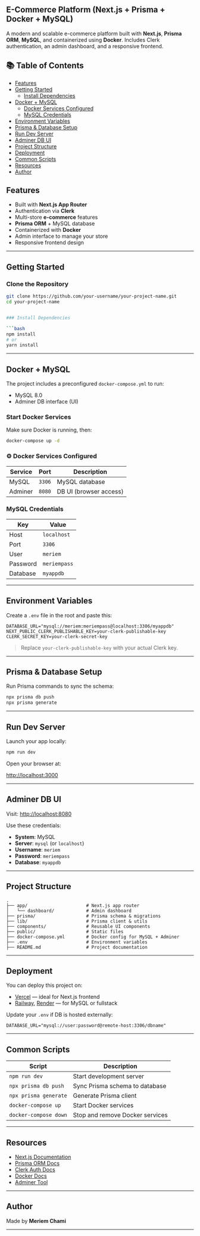 
## E-Commerce Platform (Next.js + Prisma + Docker + MySQL)

A modern and scalable e-commerce platform built with **Next.js**, **Prisma ORM**, **MySQL**, and containerized using **Docker**. Includes Clerk authentication, an admin dashboard, and a responsive frontend.



## 📚 Table of Contents

- [Features](#-features)
- [Getting Started](#-getting-started)
  - [Install Dependencies](#-install-dependencies)
- [Docker + MySQL](#-docker--mysql)
  - [Docker Services Configured](#️-docker-services-configured)
  - [MySQL Credentials](#-mysql-credentials)
- [Environment Variables](#-environment-variables)
- [Prisma & Database Setup](#-prisma--database-setup)
- [Run Dev Server](#-run-dev-server)
- [Adminer DB UI](#-adminer-db-ui)
- [Project Structure](#-project-structure)
- [Deployment](#️-deployment)
- [Common Scripts](#-common-scripts)
- [Resources](#-resources)
- [Author](#-author)



## Features

- Built with **Next.js App Router**
- Authentication via **Clerk**
- Multi-store **e-commerce** features
- **Prisma ORM** + MySQL database
- Containerized with **Docker**
- Admin interface to manage your store
- Responsive frontend design

---

## Getting Started

### Clone the Repository

```bash
git clone https://github.com/your-username/your-project-name.git
cd your-project-name


### Install Dependencies

```bash
npm install
# or
yarn install
```

---

## Docker + MySQL

The project includes a preconfigured `docker-compose.yml` to run:

* MySQL 8.0
* Adminer DB interface (UI)

### Start Docker Services

Make sure Docker is running, then:

```bash
docker-compose up -d
```

### ⚙️ Docker Services Configured

| Service | Port   | Description            |
| ------- | ------ | ---------------------- |
| MySQL   | `3306` | MySQL database         |
| Adminer | `8080` | DB UI (browser access) |

### MySQL Credentials

| Key      | Value        |
| -------- | ------------ |
| Host     | `localhost`  |
| Port     | `3306`       |
| User     | `meriem`     |
| Password | `meriempass` |
| Database | `myappdb`    |

---

## Environment Variables

Create a `.env` file in the root and paste this:

```env
DATABASE_URL="mysql://meriem:meriempass@localhost:3306/myappdb"
NEXT_PUBLIC_CLERK_PUBLISHABLE_KEY=your-clerk-publishable-key
CLERK_SECRET_KEY=your-clerk-secret-key
```

> Replace `your-clerk-publishable-key` with your actual Clerk key.

---

## Prisma & Database Setup

Run Prisma commands to sync the schema:

```bash
npx prisma db push
npx prisma generate
```

---

## Run Dev Server

Launch your app locally:

```bash
npm run dev
```

Open your browser at:

[http://localhost:3000](http://localhost:3000)

---

## Adminer DB UI

Visit: [http://localhost:8080](http://localhost:8080)

Use these credentials:

* **System**: MySQL
* **Server**: `mysql` (or `localhost`)
* **Username**: `meriem`
* **Password**: `meriempass`
* **Database**: `myappdb`

---

## Project Structure

```
.
├── app/                      # Next.js app router
│   └── dashboard/            # Admin dashboard
├── prisma/                   # Prisma schema & migrations
├── lib/                      # Prisma client & utils
├── components/               # Reusable UI components
├── public/                   # Static files
├── docker-compose.yml        # Docker config for MySQL + Adminer
├── .env                      # Environment variables
├── README.md                 # Project documentation
```

---

## Deployment

You can deploy this project on:

* [Vercel](https://vercel.com/) — ideal for Next.js frontend
* [Railway](https://railway.app/), [Render](https://render.com/) — for MySQL or fullstack

Update your `.env` if DB is hosted externally:

```env
DATABASE_URL="mysql://user:password@remote-host:3306/dbname"
```

---

## Common Scripts

| Script                | Description                     |
| --------------------- | ------------------------------- |
| `npm run dev`         | Start development server        |
| `npx prisma db push`  | Sync Prisma schema to database  |
| `npx prisma generate` | Generate Prisma client          |
| `docker-compose up`   | Start Docker services           |
| `docker-compose down` | Stop and remove Docker services |

---

## Resources

* [Next.js Documentation](https://nextjs.org/docs)
* [Prisma ORM Docs](https://www.prisma.io/docs)
* [Clerk Auth Docs](https://clerk.com/docs)
* [Docker Docs](https://docs.docker.com/)
* [Adminer Tool](https://www.adminer.org/)

---

## Author

Made by **Meriem Chami**

---


